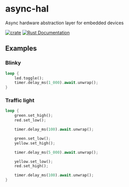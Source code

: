 # async-hal
Async hardware abstraction layer for embedded devices

[![crate](https://img.shields.io/crates/v/async-hal.svg)](https://crates.io/crates/async-hal)
[![Rust Documentation](https://img.shields.io/badge/api-rustdoc-blue.svg)](https://docs.rs/async-hal)

## Examples
### Blinky
```rust
loop {
    led.toggle();
    timer.delay_ms(1_000).await.unwrap();
}
```
### Traffic light
```rust
loop {
    green.set_high();
    red.set_low();

    timer.delay_ms(100).await.unwrap();

    green.set_low();
    yellow.set_high();

    timer.delay_ms(5_000).await.unwrap();

    yellow.set_low();
    red.set_high();

    timer.delay_ms(100).await.unwrap();
}
